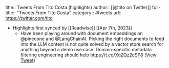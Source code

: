 title:: Tweets From Tito Costa (highlights)
author:: [[@tito on Twitter]]
full-title:: "Tweets From Tito Costa"
category:: #tweets
url:: https://twitter.com/tito

- Highlights first synced by [[Readwise]] [[Apr 7th, 2023]]
	- Have been playing around with document embeddings on @pinecone and @LangChainAI. Picking the right documents to feed into the LLM context is not quite solved by a vector store search for anything beyond a demo use case. Domain-specific metadata filtering engineering should help https://t.co/XqZQz2eSP8 ([View Tweet](https://twitter.com/tito/status/1642862172794650626))
